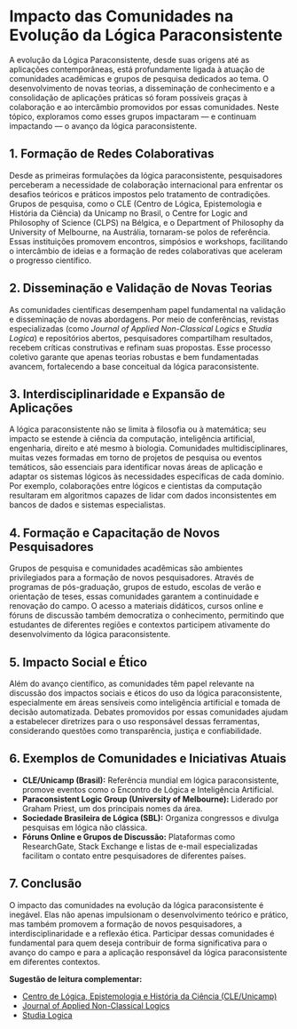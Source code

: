 
# Impacto das Comunidades na Evolução da Lógica Paraconsistente

A evolução da Lógica Paraconsistente, desde suas origens até as aplicações contemporâneas, está profundamente ligada à atuação de comunidades acadêmicas e grupos de pesquisa dedicados ao tema. O desenvolvimento de novas teorias, a disseminação de conhecimento e a consolidação de aplicações práticas só foram possíveis graças à colaboração e ao intercâmbio promovidos por essas comunidades. Neste tópico, exploramos como esses grupos impactaram — e continuam impactando — o avanço da lógica paraconsistente.

## 1. Formação de Redes Colaborativas

Desde as primeiras formulações da lógica paraconsistente, pesquisadores perceberam a necessidade de colaboração internacional para enfrentar os desafios teóricos e práticos impostos pelo tratamento de contradições. Grupos de pesquisa, como o CLE (Centro de Lógica, Epistemologia e História da Ciência) da Unicamp no Brasil, o Centre for Logic and Philosophy of Science (CLPS) na Bélgica, e o Department of Philosophy da University of Melbourne, na Austrália, tornaram-se polos de referência. Essas instituições promovem encontros, simpósios e workshops, facilitando o intercâmbio de ideias e a formação de redes colaborativas que aceleram o progresso científico.

## 2. Disseminação e Validação de Novas Teorias

As comunidades científicas desempenham papel fundamental na validação e disseminação de novas abordagens. Por meio de conferências, revistas especializadas (como *Journal of Applied Non-Classical Logics* e *Studia Logica*) e repositórios abertos, pesquisadores compartilham resultados, recebem críticas construtivas e refinam suas propostas. Esse processo coletivo garante que apenas teorias robustas e bem fundamentadas avancem, fortalecendo a base conceitual da lógica paraconsistente.

## 3. Interdisciplinaridade e Expansão de Aplicações

A lógica paraconsistente não se limita à filosofia ou à matemática; seu impacto se estende à ciência da computação, inteligência artificial, engenharia, direito e até mesmo à biologia. Comunidades multidisciplinares, muitas vezes formadas em torno de projetos de pesquisa ou eventos temáticos, são essenciais para identificar novas áreas de aplicação e adaptar os sistemas lógicos às necessidades específicas de cada domínio. Por exemplo, colaborações entre lógicos e cientistas da computação resultaram em algoritmos capazes de lidar com dados inconsistentes em bancos de dados e sistemas especialistas.

## 4. Formação e Capacitação de Novos Pesquisadores

Grupos de pesquisa e comunidades acadêmicas são ambientes privilegiados para a formação de novos pesquisadores. Através de programas de pós-graduação, grupos de estudo, escolas de verão e orientação de teses, essas comunidades garantem a continuidade e renovação do campo. O acesso a materiais didáticos, cursos online e fóruns de discussão também democratiza o conhecimento, permitindo que estudantes de diferentes regiões e contextos participem ativamente do desenvolvimento da lógica paraconsistente.

## 5. Impacto Social e Ético

Além do avanço científico, as comunidades têm papel relevante na discussão dos impactos sociais e éticos do uso da lógica paraconsistente, especialmente em áreas sensíveis como inteligência artificial e tomada de decisão automatizada. Debates promovidos por essas comunidades ajudam a estabelecer diretrizes para o uso responsável dessas ferramentas, considerando questões como transparência, justiça e confiabilidade.

## 6. Exemplos de Comunidades e Iniciativas Atuais

- **CLE/Unicamp (Brasil):** Referência mundial em lógica paraconsistente, promove eventos como o Encontro de Lógica e Inteligência Artificial.
- **Paraconsistent Logic Group (University of Melbourne):** Liderado por Graham Priest, um dos principais nomes da área.
- **Sociedade Brasileira de Lógica (SBL):** Organiza congressos e divulga pesquisas em lógica não clássica.
- **Fóruns Online e Grupos de Discussão:** Plataformas como ResearchGate, Stack Exchange e listas de e-mail especializadas facilitam o contato entre pesquisadores de diferentes países.

## 7. Conclusão

O impacto das comunidades na evolução da lógica paraconsistente é inegável. Elas não apenas impulsionam o desenvolvimento teórico e prático, mas também promovem a formação de novos pesquisadores, a interdisciplinaridade e a reflexão ética. Participar dessas comunidades é fundamental para quem deseja contribuir de forma significativa para o avanço do campo e para a aplicação responsável da lógica paraconsistente em diferentes contextos.



**Sugestão de leitura complementar:**  
- [Centro de Lógica, Epistemologia e História da Ciência (CLE/Unicamp)](https://www.cle.unicamp.br/)
- [Journal of Applied Non-Classical Logics](https://www.tandfonline.com/loi/tncl20)
- [Studia Logica](https://www.springer.com/journal/11225)

